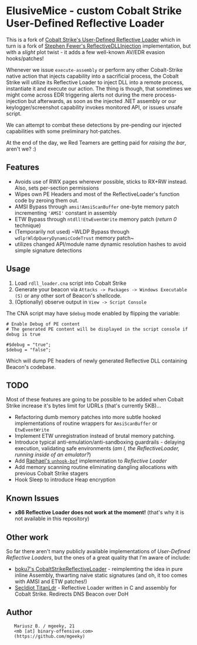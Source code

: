 # ElusiveMice - custom Cobalt Strike User-Defined Reflective Loader 

This is a fork of [Cobalt Strike's User-Defined Reflective Loader](https://www.cobaltstrike.com/help-user-defined-reflective-loader) which in turn is a fork of [Stephen Fewer's ReflectiveDLLInjection](https://github.com/stephenfewer/ReflectiveDLLInjection) implementation, but with a _slight_ plot twist - it adds a few well-known AV/EDR evasion hooks/patches!

Whenever we issue `execute-assembly` or perform any other Cobalt-Strike native action that injects capability into a sacrificial process, the Cobalt Strike will utilize its Reflective Loader to inject DLL into a remote process, instantiate it and execute our action. The thing is though, that sometimes we might come across EDR triggering alerts not during the mere process-injection but afterwards, as soon as the injected .NET assembly or our keylogger/screenshot capability invokes monitored API, or issues unsafe script.

We can attempt to combat these detections by pre-pending our injected capabilities with some preliminary hot-patches.

At the end of the day, we Red Teamers are getting paid for _raising the bar_, aren't we? :)


## Features

- Avoids use of RWX pages wherever possible, sticks to RX+RW instead. Also, sets per-section permissions
- Wipes own PE Headers and most of the ReflectiveLoader's function code by zeroing them out.
- AMSI Bypass through `amsi!AmsiScanBuffer` one-byte memory patch incrementing `'AMSI'` constant in assembly
- ETW Bypass through `ntdll!EtwEventWrite` memory patch (_return 0_ technique)
- (Temporarily not used) ~WLDP Bypass through `wdlp!WldpQueryDynamicCodeTrust` memory patch~
- utilizes changed API/module name dynamic resolution hashes to avoid simple signature detections


## Usage

1. Load `rdll_loader.cna` script into Cobalt Strike
2. Generate your beacon via `Attacks -> Packages -> Windows Executable (S)` or any other sort of Beacon's shellcode.
3. (Optionally) observe output in `View -> Script Console`

The CNA script may have `$debug` mode enabled by flipping the variable:

```
# Enable Debug of PE content
# The generated PE content will be displayed in the script console if debug is true

#$debug = "true";
$debug = "false";
```

Which will dump PE headers of newly generated Reflective DLL containing Beacon's codebase.

## TODO

Most of these features are going to be possible to be added when Cobalt Strike increase it's bytes limit for UDRLs (that's currently 5KB)...

- Refactoring dumb memory patches into more subtle hooked implementations of routine wrappers for `AmsiScanBuffer` or `EtwEventWrite`
- Implement ETW unregistration instead of brutal memory patching.
- Introduce typical anti-emulation/anti-sandboxing guardrails - delaying execution, validating safe environments (_am I, the ReflectiveLoader, running inside of an emulator?_)
- Add [Raphael's `unhook-bof`](https://github.com/rsmudge/unhook-bof) implementation to _Reflective Loader_
- Add memory scanning routine eliminating dangling allocations with previous Cobalt Strike stagers
- Hook Sleep to introduce Heap encryption

## Known Issues

- **x86 Reflective Loader does not work at the moment!** (that's why it is not available in this repository)


## Other work

So far there aren't many publicly available implementations of _User-Defined Reflective Loaders_, but the ones of a great quality that I'm aware of include:

- [boku7's CobaltStrikeReflectiveLoader](https://github.com/boku7/CobaltStrikeReflectiveLoader) - reimplemting the idea in pure inline Assembly, thwarting naive static signatures (and oh, it too comes with AMSI and ETW patches!)
- [SecIdiot TitanLdr](https://github.com/SecIdiot/TitanLdr) - Reflective Loader written in C and assembly for Cobalt Strike. Redirects DNS Beacon over DoH


## Author

```   
   Mariusz B. / mgeeky, 21
   <mb [at] binary-offensive.com>
   (https://github.com/mgeeky)
```
